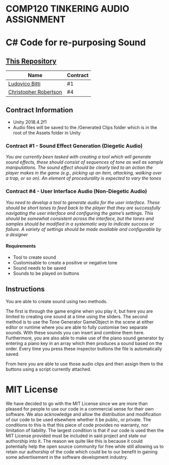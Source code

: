 # COMP120 TINKERING AUDIO ASSIGNMENT
# C# Code for re-purposing Sound

## [This Repository](https://github.com/Koltonix/comp120-tinkering-audio)

|Name                                                |Contract|
|----------------------------------------------------|--------|
|[Ludovico Bitti](https://github.com/Ludovico98)     | #1     |
|[Christopher Robertson](https://github.com/Koltonix)| #4     |

## Contract Information
- Unity 2018.4.2f1
- Audio files will be saved to the /Generated Clips folder which is in the root of the Assets folder in Unity

### Contract #1 - Sound Effect Generation (Diegetic Audio)
*You are currently been tasked with creating a tool which will generate sound
effects, these should consist of sequences of tone as well as sample manipulations.
The sound effect should be clearly tied to an action the player makes in
the game (e.g., picking up an item, attacking, walking over a trap, or so on).
An element of procedurality is expected to vary the tones*

### Contract #4 - User Interface Audio (Non-Diegetic Audio)
*You need to develop a tool to generate audio for the user interface. These
should be short tones to feed back to the player that they are successfully
navigating the user interface and configuring the game’s settings. This should
be somewhat consistent across the interface, but the tones and samples
should be modified in a systematic way to indicate success or failure. A variety
of settings should be made available and configurable by a designer*

#### Requirements

- Tool to create sound
- Customisable to create a positive or negative tone
- Sound needs to be saved
- Sounds to be played on buttons

## Instructions
You are able to create sound using two methods. 

The first is through the game engine when you play it, but here you are limited to creating one sound at a time using the sliders. The second method is to use the Tone Generator GameObject in the scene at either editor or runtime where you are able to fully customise two separate sounds. With these sounds you can insert and combine them here. Furthermore, you are also able to make use of the piano sound generator by entering a piano key in an array which then produces a sound based on the order. Every time you press these inspector buttons the file is automatically saved.

From here you are able to use those audio clips and then assign them to the buttons using a script currently attached.

# MIT License
We have decided to go with the MIT License since we are more than pleased for people to use our code in a commercial sense for their own software. We also acknowledge and allow the distribution and modification of our code to be used elsewhere whether it be public, or private. The conditions to this is that this piece of code provides no warranty, nor limitation of liability. The largest condition is that if our code is used then the MIT License provided must be included in said project and state our authorship into it. The reason we quite like this is because it could potentially help the open source community for free while still allowing us to retain our authorship of the code which could be to our benefit in gaining some advertisement in the software development industry.

